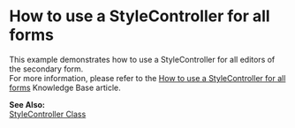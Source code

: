 # How to use a StyleController for all forms


<p>This example demonstrates how to use a StyleController for all editors of the secondary form.<br />
For more information, please refer to the <a href="https://www.devexpress.com/Support/Center/p/A137">How to use a StyleController for all forms</a> Knowledge Base article.</p><p><strong>See Also:</strong><br />
<a href="http://documentation.devexpress.com/#WindowsForms/clsDevExpressXtraEditorsStyleControllertopic">StyleController Class</a></p>

<br/>


